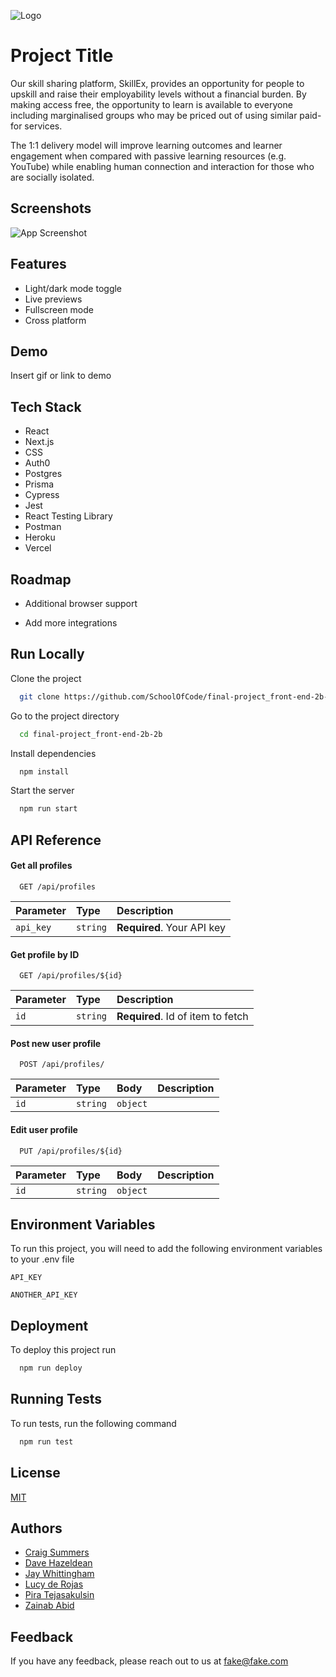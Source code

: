 ![Logo](https://skill-ex.vercel.app/media/icons/LogoMain.svg)

# Project Title

Our skill sharing platform, SkillEx, provides an opportunity for people to upskill and raise their employability levels without a financial burden. By making access free, the opportunity to learn is available to everyone including marginalised groups who may be priced out of using similar paid-for services.

The 1:1 delivery model will improve learning outcomes and learner engagement when compared with passive learning resources (e.g. YouTube) while enabling human connection and interaction for those who are socially isolated.

## Screenshots

![App Screenshot](https://via.placeholder.com/468x300?text=App+Screenshot+Here)

## Features

- Light/dark mode toggle
- Live previews
- Fullscreen mode
- Cross platform

## Demo

Insert gif or link to demo

## Tech Stack

- React
- Next.js
- CSS
- Auth0
- Postgres
- Prisma
- Cypress
- Jest
- React Testing Library
- Postman
- Heroku
- Vercel

## Roadmap

- Additional browser support

- Add more integrations

## Run Locally

Clone the project

```bash
  git clone https://github.com/SchoolOfCode/final-project_front-end-2b-2b
```

Go to the project directory

```bash
  cd final-project_front-end-2b-2b
```

Install dependencies

```bash
  npm install
```

Start the server

```bash
  npm run start
```

## API Reference

#### Get all profiles

```http
  GET /api/profiles
```

| Parameter | Type     | Description                |
| :-------- | :------- | :------------------------- |
| `api_key` | `string` | **Required**. Your API key |

#### Get profile by ID

```http
  GET /api/profiles/${id}
```

| Parameter | Type     | Description                       |
| :-------- | :------- | :-------------------------------- |
| `id`      | `string` | **Required**. Id of item to fetch |

#### Post new user profile

```http
  POST /api/profiles/
```

| Parameter | Type     | Body     | Description |
| :-------- | :------- | :------- | :---------- |
| `id`      | `string` | `object` |             |

#### Edit user profile

```http
  PUT /api/profiles/${id}
```

| Parameter | Type     | Body     | Description |
| :-------- | :------- | :------- | :---------- |
| `id`      | `string` | `object` |             |

## Environment Variables

To run this project, you will need to add the following environment variables to your .env file

`API_KEY`

`ANOTHER_API_KEY`

## Deployment

To deploy this project run

```bash
  npm run deploy
```

## Running Tests

To run tests, run the following command

```bash
  npm run test
```

## License

[MIT](https://choosealicense.com/licenses/mit/)

## Authors

- [Craig Summers](https://www.github.com/AlphaPentagon)
- [Dave Hazeldean](https://www.github.com/dvhzldn)
- [Jay Whittingham](https://www.github.com/jaymlwhittingham)
- [Lucy de Rojas](https://www.github.com/Lucy-de-Rojas)
- [Pira Tejasakulsin](https://www.github.com/piratejas)
- [Zainab Abid](https://www.github.com/ZainabAbid1)

## Feedback

If you have any feedback, please reach out to us at fake@fake.com
